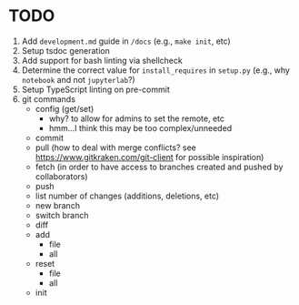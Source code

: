 # TODO

1.  Add `development.md` guide in `/docs` (e.g., `make init`, etc)
2.  Setup tsdoc generation
3.  Add support for bash linting via shellcheck
4.  Determine the correct value for `install_requires` in `setup.py` (e.g., why `notebook` and not `jupyterlab`?)
5.  Setup TypeScript linting on pre-commit
6.  git commands
    -   config (get/set)
        -   why? to allow for admins to set the remote, etc
        -   hmm...I think this may be too complex/unneeded
    -   commit
    -   pull (how to deal with merge conflicts? see https://www.gitkraken.com/git-client for possible inspiration)
    -   fetch (in order to have access to branches created and pushed by collaborators)
    -   push
    -   list number of changes (additions, deletions, etc)
    -   new branch
    -   switch branch
    -   diff
    -   add
        -   file
        -   all
    -   reset
        -   file
        -   all
    -   init
